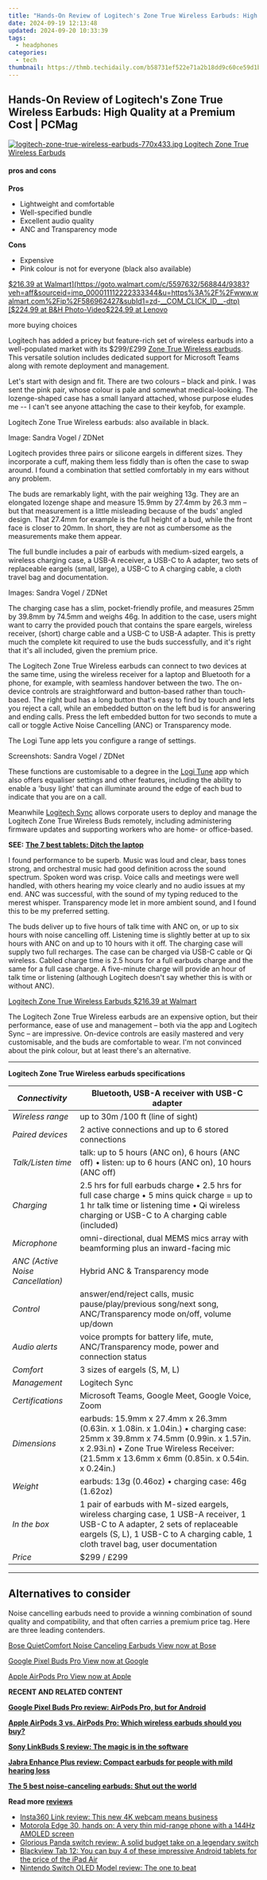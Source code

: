 ```yaml
---
title: "Hands-On Review of Logitech's Zone True Wireless Earbuds: High Quality at a Premium Cost | PCMag"
date: 2024-09-19 12:13:48
updated: 2024-09-20 10:33:39
tags:
  - headphones
categories:
  - tech
thumbnail: https://thmb.techidaily.com/b58731ef522e71a2b18dd9c60ce59d1b021be466af8c6f07f44a82b94265d7d5.jpg
---
```


## Hands-On Review of Logitech's Zone True Wireless Earbuds: High Quality at a Premium Cost | PCMag

[![logitech-zone-true-wireless-earbuds-770x433.jpg](https://www.zdnet.com/a/img/2022/08/02/3f919d92-9c0c-4f6d-a38b-526d3edd093e/logitech-zone-true-wireless-earbuds-770x433.jpg) Logitech Zone True Wireless Earbuds](https://goto.walmart.com/c/5597632/568844/9383?veh=aff&sourceid=imp_000011112222333344&u=https%3A%2F%2Fwww.walmart.com%2Fip%2F586962427&subId1=zd-__COM_CLICK_ID__-dtp) 

#### pros and cons

**Pros** 
* Lightweight and comfortable
* Well-specified bundle
* Excellent audio quality
* ANC and Transparency mode

**Cons** 
* Expensive
* Pink colour is not for everyone (black also available)

[$216.39 at Walmart](https://goto.walmart.com/c/5597632/568844/9383?veh=aff&sourceid=imp_000011112222333344&u=https%3A%2F%2Fwww.walmart.com%2Fip%2F586962427&subId1=zd-__COM_CLICK_ID__-dtp)[$224.99 at B&H Photo-Video](https://www.bhphotovideo.com/c/product/1713580-REG/logitech%5F985%5F001081%5Fzone%5Ftrue%5Fwireless%5Fnoise%5Fcanceling.html/BI/23252/KBID/28790/SID/zd-%5F%5FCOM%5FCLICK%5FID%5F%5F-dtp)[$224.99 at Lenovo](https://shop-links.co/link/?url=https%3A%2F%2Flenovo.vzew.net%2Fc%2F159047%2F797408%2F3808%3Fprodsku%3D78064463%26u%3Dhttps%253A%252F%252Fwww.lenovo.com%252Fus%252Fen%252Fp%252Faccessories-and-software%252Faudio%252Faudio_earbuds%252F78064463%26intsrc%3DCATF_5733&publisher_slug=itechdaily19598&exclusive=1)

more buying choices 

Logitech has added a pricey but feature-rich set of wireless earbuds into a well-populated market with its $299/£299 [Zone True Wireless earbuds](https://buy.geni.us/Proxy.ashx?TSID=368250&GR%5FURL=https%3A%2F%2Fwww.amazon.com%2FLogitech-Headset-Zaxxon-BT-Graphite%2Fdp%2FB08S2S2Q4T%3Ftag%3Dzd-buy-button-20%26ascsubtag%3D%5F%5FCOM%5FCLICK%5FID%5F%5F%7C37f801b3-eb10-4f1c-a9f8-8b3af6293dc2%7Cdtp&dtb=1). This versatile solution includes dedicated support for Microsoft Teams along with remote deployment and management. 

Let's start with design and fit. There are two colours – black and pink. I was sent the pink pair, whose colour is pale and somewhat medical-looking. The lozenge-shaped case has a small lanyard attached, whose purpose eludes me -- I can't see anyone attaching the case to their keyfob, for example. 

Logitech Zone True Wireless earbuds: also available in black.

Image: Sandra Vogel / ZDNet

Logitech provides three pairs or silicone eargels in different sizes. They incorporate a cuff, making them less fiddly than is often the case to swap around. I found a combination that settled comfortably in my ears without any problem. 

The buds are remarkably light, with the pair weighing 13g. They are an elongated lozenge shape and measure 15.9mm by 27.4mm by 26.3 mm – but that measurement is a little misleading because of the buds' angled design. That 27.4mm for example is the full height of a bud, while the front face is closer to 20mm. In short, they are not as cumbersome as the measurements make them appear. 

The full bundle includes a pair of earbuds with medium-sized eargels, a wireless charging case, a USB-A receiver, a USB-C to A adapter, two sets of replaceable eargels (small, large), a USB-C to A charging cable, a cloth travel bag and documentation.

Images: Sandra Vogel / ZDNet

The charging case has a slim, pocket-friendly profile, and measures 25mm by 39.8mm by 74.5mm and weighs 46g. In addition to the case, users might want to carry the provided pouch that contains the spare eargels, wireless receiver, (short) charge cable and a USB-C to USB-A adapter. This is pretty much the complete kit required to use the buds successfully, and it's right that it's all included, given the premium price. 

The Logitech Zone True Wireless earbuds can connect to two devices at the same time, using the wireless receiver for a laptop and Bluetooth for a phone, for example, with seamless handover between the two. The on-device controls are straightforward and button-based rather than touch-based. The right bud has a long button that's easy to find by touch and lets you reject a call, while an embedded button on the left bud is for answering and ending calls. Press the left embedded button for two seconds to mute a call or toggle Active Noise Cancelling (ANC) or Transparency mode. 

The Logi Tune app lets you configure a range of settings.

Screenshots: Sandra Vogel / ZDNet

These functions are customisable to a degree in the [Logi Tune](https://www.logitech.com/en-us/video-collaboration/software/logi-tune-software.html) app which also offers equaliser settings and other features, including the ability to enable a 'busy light' that can illuminate around the edge of each bud to indicate that you are on a call. 

Meanwhile [Logitech Sync](https://www.logitech.com/en-us/video-collaboration/products/sync.html) allows corporate users to deploy and manage the Logitech Zone True Wireless Buds remotely, including administering firmware updates and supporting workers who are home- or office-based. 

**SEE:** [**The 7 best tablets: Ditch the laptop**](https://www.zdnet.com/article/best-tablet/)

I found performance to be superb. Music was loud and clear, bass tones strong, and orchestral music had good definition across the sound spectrum. Spoken word was crisp. Voice calls and meetings were well handled, with others hearing my voice clearly and no audio issues at my end. ANC was successful, with the sound of my typing reduced to the merest whisper. Transparency mode let in more ambient sound, and I found this to be my preferred setting. 

The buds deliver up to five hours of talk time with ANC on, or up to six hours with noise cancelling off. Listening time is slightly better at up to six hours with ANC on and up to 10 hours with it off. The charging case will supply two full recharges. The case can be charged via USB-C cable or Qi wireless. Cabled charge time is 2.5 hours for a full earbuds charge and the same for a full case charge. A five-minute charge will provide an hour of talk time or listening (although Logitech doesn't say whether this is with or without ANC). 

[Logitech Zone True Wireless Earbuds $216.39 at Walmart](https://goto.walmart.com/c/5597632/568844/9383?veh=aff&sourceid=imp_000011112222333344&u=https%3A%2F%2Fwww.walmart.com%2Fip%2F586962427&subId1=zd-__COM_CLICK_ID__-dtp)

The Logitech Zone True Wireless earbuds are an expensive option, but their performance, ease of use and management – both via the app and Logitech Sync – are impressive. On-device controls are easily mastered and very customisable, and the buds are comfortable to wear. I'm not convinced about the pink colour, but at least there's an alternative.

---

**Logitech Zone True Wireless earbuds specifications**

| _Connectivity_                    | Bluetooth, USB-A receiver with USB-C adapter                                                                                                                                                                              |
| --------------------------------- | ------------------------------------------------------------------------------------------------------------------------------------------------------------------------------------------------------------------------- |
| _Wireless range_                  | up to 30m /100 ft (line of sight)                                                                                                                                                                                         |
| _Paired devices_                  | 2 active connections and up to 6 stored connections                                                                                                                                                                       |
| _Talk/Listen time_                | talk: up to 5 hours (ANC on), 6 hours (ANC off) • listen: up to 6 hours (ANC on), 10 hours (ANC off)                                                                                                                      |
| _Charging_                        | 2.5 hrs for full earbuds charge • 2.5 hrs for full case charge • 5 mins quick charge = up to 1 hr talk time or listening time • Qi wireless charging or USB-C to A charging cable (included)                              |
| _Microphone_                      | omni-directional, dual MEMS mics array with beamforming plus an inward-facing mic                                                                                                                                         |
| _ANC (Active Noise Cancellation)_ | Hybrid ANC & Transparency mode                                                                                                                                                                                            |
| _Control_                         | answer/end/reject calls, music pause/play/previous song/next song, ANC/Transparency mode on/off, volume up/down                                                                                                           |
| _Audio alerts_                    | voice prompts for battery life, mute, ANC/Transparency mode, power and connection status                                                                                                                                  |
| _Comfort_                         | 3 sizes of eargels (S, M, L)                                                                                                                                                                                              |
| _Management_                      | Logitech Sync                                                                                                                                                                                                             |
| _Certifications_                  | Microsoft Teams, Google Meet, Google Voice, Zoom                                                                                                                                                                          |
| _Dimensions_                      | earbuds: 15.9mm x 27.4mm x 26.3mm (0.63in. x 1.08in. x 1.04in.) • charging case: 25mm x 39.8mm x 74.5mm (0.99in. x 1.57in. x 2.93i.n) • Zone True Wireless Receiver: (21.5mm x 13.6mm x 6mm (0.85in. x 0.54in. x 0.24in.) |
| _Weight_                          | earbuds: 13g (0.46oz) • charging case: 46g (1.62oz)                                                                                                                                                                       |
| _In the box_                      | 1 pair of earbuds with M-sized eargels, wireless charging case, 1 USB-A receiver, 1 USB-C to A adapter, 2 sets of replaceable eargels (S, L), 1 USB-C to A charging cable, 1 cloth travel bag, user documentation         |
| _Price_                           | $299 / £299                                                                                                                                                                                                               |

---

##  Alternatives to consider 

Noise cancelling earbuds need to provide a winning combination of sound quality and compatibility, and that often carries a premium price tag. Here are three leading contenders. 

[Bose QuietComfort Noise Canceling Earbuds View now at Bose](https://www.anrdoezrs.net/links/9041660/type/dlg/sid/zd-%5F%5FCOM%5FCLICK%5FID%5F%5F-dtp/https://www.bose.com/en%5Fus/products/headphones/earbuds/quietcomfort-earbuds.html)

[Google Pixel Buds Pro View now at Google](https://www.anrdoezrs.net/links/9041660/type/dlg/sid/zd-%5F%5FCOM%5FCLICK%5FID%5F%5F-dtp/https://store.google.com/product/pixel%5Fbuds%5Fpro?hl=en-US)

[Apple AirPods Pro View now at Apple](https://apple.sjv.io/c/159047/435031/7613?&sharedid=zdnet&partnerpropertyid=1980086&u=https%3A%2F%2Fwww.apple.com%2Fshop%2Fproduct%2FMLWK3AM%2FA%2Fairpods-pro&subId1=zd-%5F%5FCOM%5FCLICK%5FID%5F%5F-dtp)

**RECENT AND RELATED CONTENT**

[**Google Pixel Buds Pro review: AirPods Pro, but for Android**](https://www.zdnet.com/article/google-pixel-buds-pro-review/)

**[Apple AirPods 3 vs. AirPods Pro: Which wireless earbuds should you buy?](https://www.zdnet.com/article/apple-airpods-3-vs-airpods-pro-which-wireless-earbuds-should-you-buy/)** 

[**Sony LinkBuds S review: The magic is in the software**](https://www.zdnet.com/article/sony-linkbuds-s-review/)

[**Jabra Enhance Plus review: Compact earbuds for people with mild hearing loss**](https://www.zdnet.com/article/jabra-enhance-plus-review-compact-earbuds-improve-audio-experiences-for-people-with-mild-loss/)

**[The 5 best noise-canceling earbuds: Shut out the world](https://www.zdnet.com/article/best-noise-canceling-earbuds/)**

**Read more [reviews](https://www.zdnet.com/reviews/)**

* [Insta360 Link review: This new 4K webcam means business](https://www.zdnet.com/home-and-office/smart-office/insta360-link-review/)
* [Motorola Edge 30, hands on: A very thin mid-range phone with a 144Hz AMOLED screen](https://www.zdnet.com/article/motorola-edge-30-hands-on/)
* [Glorious Panda switch review: A solid budget take on a legendary switch](https://www.zdnet.com/article/glorious-panda-switch-review/)
* [Blackview Tab 12: You can buy 4 of these impressive Android tablets for the price of the iPad Air](https://www.zdnet.com/article/blackview-tab-12-review/)
* [Nintendo Switch OLED Model review: The one to beat](https://www.zdnet.com/home-and-office/home-entertainment/nintendo-switch-oled-model-review-gaming-wherever-you-want-it-whenever-you-want-it/)

<ins class="adsbygoogle"
     style="display:block"
     data-ad-format="autorelaxed"
     data-ad-client="ca-pub-7571918770474297"
     data-ad-slot="1223367746"></ins>



<ins class="adsbygoogle"
     style="display:block"
     data-ad-client="ca-pub-7571918770474297"
     data-ad-slot="8358498916"
     data-ad-format="auto"
     data-full-width-responsive="true"></ins>
